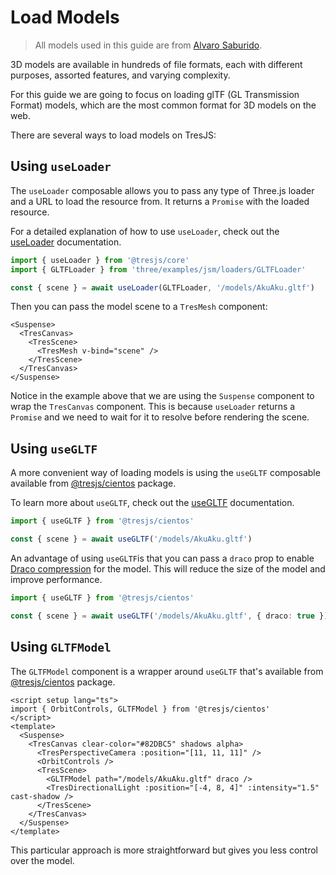 # Load Models

> All models used in this guide are from [Alvaro Saburido](https://sketchfab.com/3d-models/aku-aku-7dfcb6edf10b4098bbb965c56fd3055c).

3D models are available in hundreds of file formats, each with different purposes, assorted features, and varying complexity.

For this guide we are going to focus on loading glTF (GL Transmission Format) models, which are the most common format for 3D models on the web.

<StackBlitzEmbed projectId="tresjs-gltf-load-model" />

There are several ways to load models on TresJS:

## Using `useLoader`

The `useLoader` composable allows you to pass any type of Three.js loader and a URL to load the resource from. It returns a `Promise` with the loaded resource.

For a detailed explanation of how to use `useLoader`, check out the [useLoader](/api/composables#useloader) documentation.

```ts
import { useLoader } from '@tresjs/core'
import { GLTFLoader } from 'three/examples/jsm/loaders/GLTFLoader'

const { scene } = await useLoader(GLTFLoader, '/models/AkuAku.gltf')
```

Then you can pass the model scene to a `TresMesh` component:

```html{4}
<Suspense>
  <TresCanvas>
    <TresScene>
      <TresMesh v-bind="scene" />
    </TresScene>
  </TresCanvas>
</Suspense>
```

Notice in the example above that we are using the `Suspense` component to wrap the `TresCanvas` component. This is because `useLoader` returns a `Promise` and we need to wait for it to resolve before rendering the scene.

## Using `useGLTF`

A more convenient way of loading models is using the `useGLTF` composable available from [@tresjs/cientos](https://github.com/Tresjs/tres/tree/main/packages/cientos) package.

To learn more about `useGLTF`, check out the [useGLTF](/cientos/api/composables#use-gltf) documentation.

```ts
import { useGLTF } from '@tresjs/cientos'

const { scene } = await useGLTF('/models/AkuAku.gltf')
```

An advantage of using `useGLTF`is that you can pass a `draco` prop to enable [Draco compression](https://threejs.org/docs/index.html?q=drac#examples/en/loaders/DRACOLoader) for the model. This will reduce the size of the model and improve performance.

```ts
import { useGLTF } from '@tresjs/cientos'

const { scene } = await useGLTF('/models/AkuAku.gltf', { draco: true })
```

## Using `GLTFModel`

The `GLTFModel` component is a wrapper around `useGLTF` that's available from [@tresjs/cientos](https://github.com/Tresjs/tres/tree/main/packages/cientos) package.

```vue{2,10}
<script setup lang="ts">
import { OrbitControls, GLTFModel } from '@tresjs/cientos'
</script>
<template>
  <Suspense>
    <TresCanvas clear-color="#82DBC5" shadows alpha>
      <TresPerspectiveCamera :position="[11, 11, 11]" />
      <OrbitControls />
      <TresScene>
        <GLTFModel path="/models/AkuAku.gltf" draco />
        <TresDirectionalLight :position="[-4, 8, 4]" :intensity="1.5" cast-shadow />
      </TresScene>
    </TresCanvas>
  </Suspense>
</template>
```

This particular approach is more straightforward but gives you less control over the model.
